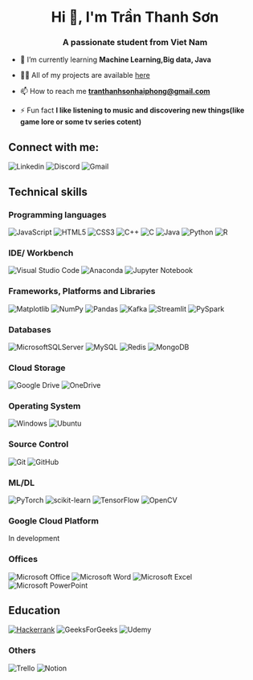 <h1 align="center">Hi 👋, I'm Trần Thanh Sơn</h1>
<h3 align="center">A passionate student from Viet Nam</h3>

- 🌱 I’m currently learning **Machine Learning,Big data, Java**

- 👨‍💻 All of my projects are available [here](https://github.com/FOX2920?tab=repositories)

- 📫 How to reach me **tranthanhsonhaiphong@gmail.com**

- ⚡ Fun fact **I like listening to music and discovering new things(like game lore or some tv series cotent)**

## Connect with me:

![Linkedin](https://img.shields.io/badge/linkedin-3399FF?style=for-the-badge&logo=linkedin&logoColor=organge&link=https%3A%2F%2Fwww.linkedin.com%2Fin%2Fs%25C6%25A1n-tr%25E1%25BA%25A7n-thanh-58498a292%2F)
![Discord](https://img.shields.io/badge/Discord-3399CC?style=for-the-badge&logo=discord&logoColor=organge&link=https%3A%2F%2Fdiscord.com%2Fusers%2FFOX2920)
![Gmail](https://img.shields.io/badge/Google_Mail-FF9966?style=for-the-badge&logo=gmail&logoColor=organge&link=https%3A%2F%2Fmail.google.com%2Fmail%2Fu%2F0%2F%23inbox%3Fcompose%3DCllgCJqbzPvLwXgwBNPjNVJlkbcfrJRwWZcmBLXfhPqpkkqnGlznqCWDLsXZfCcRgpslpKFMCXq)



## Technical skills
### Programming languages
![JavaScript](https://img.shields.io/badge/javascript-%23323330.svg?style=for-the-badge&logo=javascript&logoColor=%23F7DF1E)
![HTML5](https://img.shields.io/badge/html5-%23E34F26.svg?style=for-the-badge&logo=html5&logoColor=white)
![CSS3](https://img.shields.io/badge/css3-%231572B6.svg?style=for-the-badge&logo=css3&logoColor=white)
![C++](https://img.shields.io/badge/c++-%2300599C.svg?style=for-the-badge&logo=c%2B%2B&logoColor=white)
![C](https://img.shields.io/badge/c-%2300599C.svg?style=for-the-badge&logo=c&logoColor=white)
![Java](https://img.shields.io/badge/java-%23ED8B00.svg?style=for-the-badge&logo=openjdk&logoColor=white)
![Python](https://img.shields.io/badge/python-3670A0?style=for-the-badge&logo=python&logoColor=ffdd54)
![R](https://img.shields.io/badge/R-00CCFF?style=for-the-badge&logo=r&logoColor=blue)


### IDE/ Workbench
![Visual Studio Code](https://img.shields.io/badge/Visual%20Studio%20Code-0078d7.svg?style=for-the-badge&logo=visual-studio-code&logoColor=white)
![Anaconda](https://img.shields.io/badge/Anaconda-33CC33?style=for-the-badge&logo=anaconda)
![Jupyter Notebook](https://img.shields.io/badge/Jupyter%20Notebook-FF6600?style=for-the-badge&logo=jupyter&logoColor=blue)


### Frameworks, Platforms and Libraries
![Matplotlib](https://img.shields.io/badge/Matplotlib-%23ffffff.svg?style=for-the-badge&logo=![matplotlib-seeklogo](https://github.com/FOX2920/FOX2920/assets/91709267/16a237a2-3497-4e96-8832-092cda47e053)&logoColor=black)
![NumPy](https://img.shields.io/badge/numpy-%23013243.svg?style=for-the-badge&logo=numpy&logoColor=white)
![Pandas](https://img.shields.io/badge/pandas-%23150458.svg?style=for-the-badge&logo=pandas&logoColor=white)
![Kafka](https://img.shields.io/badge/Kafka_Python-002200?style=for-the-badge&logo=Apache%20Kafka&logoColor=white)
![Streamlit](https://img.shields.io/badge/streamlit-FF3333?style=for-the-badge&logo=streamlit&logoColor=white)
![PySpark](https://img.shields.io/badge/PySpark-002200?style=for-the-badge&logo=Apache%20Spark&logoColor=organge)


### Databases
![MicrosoftSQLServer](https://img.shields.io/badge/Microsoft%20SQL%20Server-CC2927?style=for-the-badge&logo=microsoft%20sql%20server&logoColor=white)
![MySQL](https://img.shields.io/badge/MySQL-FF9966?style=for-the-badge&logo=mysql)
![Redis](https://img.shields.io/badge/Redis-990000?style=for-the-badge&logo=redis)
![MongoDB](https://img.shields.io/badge/MongoDB-%234ea94b.svg?style=for-the-badge&logo=mongodb&logoColor=white)

### Cloud Storage
![Google Drive](https://img.shields.io/badge/Google%20Drive-4285F4?style=for-the-badge&logo=googledrive&logoColor=white)
![OneDrive](https://img.shields.io/badge/OneDrive-white?style=for-the-badge&logo=Microsoft%20OneDrive&logoColor=0078D4)

### Operating System
![Windows](https://img.shields.io/badge/Windows-0078D6?style=for-the-badge&logo=windows&logoColor=white)
![Ubuntu](https://img.shields.io/badge/Ubuntu-E95420?style=for-the-badge&logo=ubuntu&logoColor=white)

### Source Control
![Git](https://img.shields.io/badge/git-%23F05033.svg?style=for-the-badge&logo=git&logoColor=white)
![GitHub](https://img.shields.io/badge/github-%23121011.svg?style=for-the-badge&logo=github&logoColor=white)

### ML/DL
![PyTorch](https://img.shields.io/badge/PyTorch-%23EE4C2C.svg?style=for-the-badge&logo=PyTorch&logoColor=white)
![scikit-learn](https://img.shields.io/badge/scikit--learn-%23F7931E.svg?style=for-the-badge&logo=scikit-learn&logoColor=white)
![TensorFlow](https://img.shields.io/badge/TensorFlow-%23FF6F00.svg?style=for-the-badge&logo=TensorFlow&logoColor=white)
![OpenCV](https://img.shields.io/badge/OpenCV-FFCC99?style=for-the-badge&logo=opencv&logoColor=black)

### Google Cloud Platform
In development



### Offices
![Microsoft Office](https://img.shields.io/badge/Microsoft_Office-D83B01?style=for-the-badge&logo=microsoft-office&logoColor=white)
![Microsoft Word](https://img.shields.io/badge/Microsoft_Word-2B579A?style=for-the-badge&logo=microsoft-word&logoColor=white)
![Microsoft Excel](https://img.shields.io/badge/Microsoft_Excel-217346?style=for-the-badge&logo=microsoft-excel&logoColor=white)
![Microsoft PowerPoint](https://img.shields.io/badge/Microsoft_PowerPoint-B7472A?style=for-the-badge&logo=microsoft-powerpoint&logoColor=white)

## Education
[![Hackerrank](https://img.shields.io/badge/Hackerrank-CCFF99?style=for-the-badge&logo=hackerrank)](https://img.shields.io/badge/Hackerrank-33CC33?style=for-the-badge&logo=hackerrank)
![GeeksForGeeks](https://img.shields.io/badge/GeeksforGeeks-gray?style=for-the-badge&logo=geeksforgeeks&logoColor=35914c)
![Udemy](https://img.shields.io/badge/Udemy-CC00FF?style=for-the-badge&logo=udemy&logoColor=black)


### Others
![Trello](https://img.shields.io/badge/Trello-%23026AA7.svg?style=for-the-badge&logo=Trello&logoColor=white)
![Notion](https://img.shields.io/badge/Notion-%23000000.svg?style=for-the-badge&logo=notion&logoColor=white)

